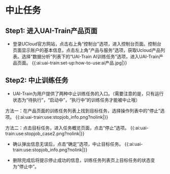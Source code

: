 

# 中止任务

## Step1: 进入UAI-Train产品页面

-  登录UCloud官方网站，点击右上角“控制台”选项，进入控制台页面。控制台页面显示账户的基本信息，点击左上角“产品与服务”选项，获取Ucloud产品列表。选择“数据分析”列表下的“UAI-Train AI训练任务”选项，进入UAI-Train产品页面。
{{:ai:uai-train:set-up:how-to-use:ai产品.jpg|}}

## Step2: 中止训练任务

- UAI-Train为用户提供了两种中止训练任务的入口。（需要注意的是，只有运行状态为“待执行”，“启动中”，“执行中”的训练任务才能被中止哦）

方法一：在产品页面的训练任务列表上找到目标任务，选择操作列表中的“停止”选项。
{{:ai:uai-train:use:stopjob_info.png?nolink|}}

方法二：点击目标任务，进入任务概览页面，点击“停止”选项。
{{:ai:uai-train:use:stopjob_case2.png?nolink|}}

- 确认弹出信息无误后，点击“确定”选项，中止目标任务。
{{:ai:uai-train:use:stopjob_info.png?nolink|}}

- 删除完成后将提示停止成功的信息，训练任务列表页上目标任务的状态变为“停止中”。
